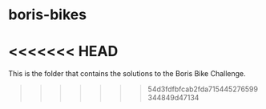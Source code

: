 # boris-bikes
<<<<<<< HEAD
=======
This is the folder that contains the solutions to the Boris Bike Challenge.
>>>>>>> 54d3fdfbfcab2fda715445276599344849d47134
